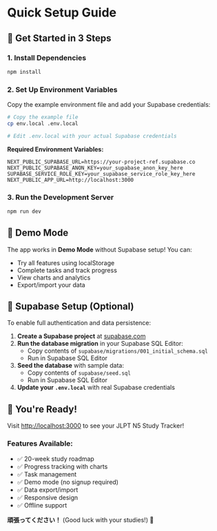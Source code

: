 # Quick Setup Guide

## 🚀 Get Started in 3 Steps

### 1. Install Dependencies
```bash
npm install
```

### 2. Set Up Environment Variables
Copy the example environment file and add your Supabase credentials:

```bash
# Copy the example file
cp env.local .env.local

# Edit .env.local with your actual Supabase credentials
```

**Required Environment Variables:**
```env
NEXT_PUBLIC_SUPABASE_URL=https://your-project-ref.supabase.co
NEXT_PUBLIC_SUPABASE_ANON_KEY=your_supabase_anon_key_here
SUPABASE_SERVICE_ROLE_KEY=your_supabase_service_role_key_here
NEXT_PUBLIC_APP_URL=http://localhost:3000
```

### 3. Run the Development Server
```bash
npm run dev
```

## 🎯 Demo Mode

The app works in **Demo Mode** without Supabase setup! You can:
- Try all features using localStorage
- Complete tasks and track progress
- View charts and analytics
- Export/import your data

## 🔧 Supabase Setup (Optional)

To enable full authentication and data persistence:

1. **Create a Supabase project** at [supabase.com](https://supabase.com)
2. **Run the database migration** in your Supabase SQL Editor:
   - Copy contents of `supabase/migrations/001_initial_schema.sql`
   - Run in Supabase SQL Editor
3. **Seed the database** with sample data:
   - Copy contents of `supabase/seed.sql`
   - Run in Supabase SQL Editor
4. **Update your `.env.local`** with real Supabase credentials

## 🎉 You're Ready!

Visit [http://localhost:3000](http://localhost:3000) to see your JLPT N5 Study Tracker!

### Features Available:
- ✅ 20-week study roadmap
- ✅ Progress tracking with charts
- ✅ Task management
- ✅ Demo mode (no signup required)
- ✅ Data export/import
- ✅ Responsive design
- ✅ Offline support

**頑張ってください！** (Good luck with your studies!) 🎌
